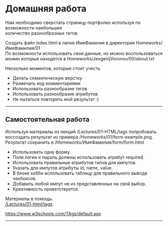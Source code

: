  # Домашняя работа

Нам необходимо сверстать страницу портфолио используя по возможности наибольшее  
количество разнообразных тегов. 

Создать файл index.html в папке ИмяФамилия в директории Homeworks/ИмяФамилия/01  
По возможности использовать свои данные, но можно воспользоваться моими которые находятся в Homeworks/JevgenijVoronov/00/about.txt

Несколько моментов, которые стоит учесть  
- Делать семантическую верстку  
- Размечать код комментариями  
- Использовать разнообразие тегов  
- Использовать разнообразие атрибутов  
- Не пытаться повторить мой результат :)  

---

## Самостоятельная работа
Используя материалы из лекций /Lectures/01-HTML/tags попробовать воссоздать результат из примера /Homeworks/01/form-example.png.   
Результат сохранить в /Homeworks/ИмяФамилия/form/form.html   

- Использовать одну форму.  
- Поля логин и пароль должны использовать атрибут required.  
- Использовать правильные атрибутов типов для импутов.  
- Указать для импутов атрибуты id, name, value.  
- В блоке хобби использовать таблицу для правильного вывода чекбоксов.  
- Добавить любой импут не из представленных на свой выбор.  
- Креативность приветствуется.   

Материалы в помощь.  
[/Lectures/01-html/tags](https://github.com/JevgenijVoronov/javaguru_fe_3/tree/main/Lectures/01-html/tags). 
  
https://www.w3schools.com/TAgs/default.asp

---
 
